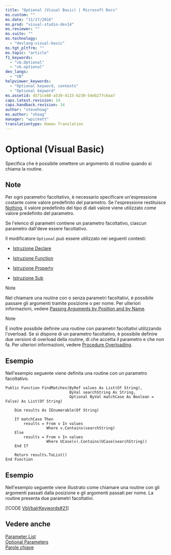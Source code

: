 ```yaml
---
title: "Optional (Visual Basic) | Microsoft Docs"
ms.custom: ""
ms.date: "11/17/2016"
ms.prod: "visual-studio-dev14"
ms.reviewer: ""
ms.suite: ""
ms.technology: 
  - "devlang-visual-basic"
ms.tgt_pltfrm: ""
ms.topic: "article"
f1_keywords: 
  - "vb.Optional"
  - "vb.optional"
dev_langs: 
  - "VB"
helpviewer_keywords: 
  - "Optional keyword, contexts"
  - "Optional keyword"
ms.assetid: 4571ce88-a539-4115-b230-54eb277c6aa7
caps.latest.revision: 14
caps.handback.revision: 14
author: "stevehoag"
ms.author: "shoag"
manager: "wpickett"
translationtype: Human Translation
---
```

# Optional (Visual Basic)
Specifica che è possibile omettere un argomento di routine quando si chiama la routine.  
  
## Note  
 Per ogni parametro facoltativo, è necessario specificare un'espressione costante come valore predefinito del parametro.  Se l'espressione restituisce [Nothing](../../../visual-basic/language-reference/nothing.md), il valore predefinito del tipo di dati valore viene utilizzato come valore predefinito del parametro.  
  
 Se l'elenco di parametri contiene un parametro facoltativo, ciascun parametro dall'deve essere facoltativo.  
  
 Il modificatore `Optional` può essere utilizzato nei seguenti contesti:  
  
-   [Istruzione Declare](../../../visual-basic/language-reference/statements/declare-statement.md)  
  
-   [Istruzione Function](../../../visual-basic/language-reference/statements/function-statement.md)  
  
-   [Istruzione Property](../../../visual-basic/language-reference/statements/property-statement.md)  
  
-   [Istruzione Sub](../../../visual-basic/language-reference/statements/sub-statement.md)  
  
> [!NOTE]
>  Nel chiamare una routine con o senza parametri facoltativi, è possibile passare gli argomenti tramite posizione o per nome.  Per ulteriori informazioni, vedere [Passing Arguments by Position and by Name](../../../visual-basic/programming-guide/language-features/procedures/passing-arguments-by-position-and-by-name.md).  
  
> [!NOTE]
>  È inoltre possibile definire una routine con parametri facoltativi utilizzando l'overload.  Se si dispone di un parametro facoltativo, è possibile definire due versioni di overload della routine, di che accetta il parametro e che non fa.  Per ulteriori informazioni, vedere [Procedure Overloading](../../../visual-basic/programming-guide/language-features/procedures/procedure-overloading.md).  
  
## Esempio  
 Nell'esempio seguente viene definita una routine con un parametro facoltativo.  
  
```  
Public Function FindMatches(ByRef values As List(Of String),  
                            ByVal searchString As String,  
                            Optional ByVal matchCase As Boolean = False) As List(Of String)  
  
    Dim results As IEnumerable(Of String)  
  
    If matchCase Then  
        results = From v In values  
                  Where v.Contains(searchString)  
    Else  
        results = From v In values  
                  Where UCase(v).Contains(UCase(searchString))  
    End If  
  
    Return results.ToList()  
End Function  
```  
  
## Esempio  
 Nell'esempio seguente viene illustrato come chiamare una routine con gli argomenti passati dalla posizione e gli argomenti passati per nome.  La routine presenta due parametri facoltativi.  
  
 [!CODE [VbVbalrKeywords#21](../CodeSnippet/VS_Snippets_VBCSharp/VbVbalrKeywords#21)]  
  
## Vedere anche  
 [Parameter List](../../../visual-basic/language-reference/statements/parameter-list.md)   
 [Optional Parameters](../../../visual-basic/programming-guide/language-features/procedures/optional-parameters.md)   
 [Parole chiave](../../../visual-basic/language-reference/keywords/index.md)